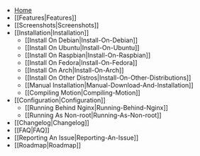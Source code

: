 * [Home](https://github.com/ccrisan/motioneye/wiki)
* [[Features|Features]]
* [[Screenshots|Screenshots]]
* [[Installation|Installation]]
    * [[Install On Debian|Install-On-Debian]]
    * [[Install On Ubuntu|Install-On-Ubuntu]]
    * [[Install On Raspbian|Install-On-Raspbian]]
    * [[Install On Fedora|Install-On-Fedora]]
    * [[Install On Arch|Install-On-Arch]]
    * [[Install On Other Distros|Install-On-Other-Distributions]]
    * [[Manual Installation|Manual-Download-And-Installation]]
    * [[Compiling Motion|Compiling-Motion]]
* [[Configuration|Configuration]]
    * [[Running Behind Nginx|Running-Behind-Nginx]]
    * [[Running As Non-root|Running-As-Non-root]]
* [[Changelog|Changelog]]
* [[FAQ|FAQ]]
* [[Reporting An Issue|Reporting-An-Issue]]
* [[Roadmap|Roadmap]]